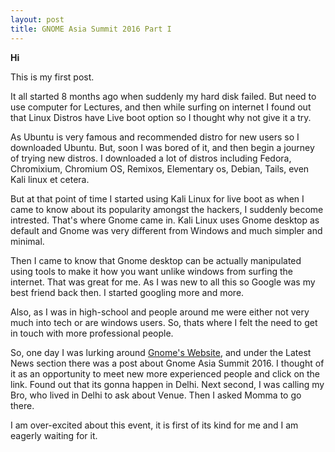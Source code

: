 ```yaml
---
layout: post
title: GNOME Asia Summit 2016 Part I
---
```



**Hi**

This is my first post.

It all started 8 months ago when suddenly my hard disk failed. But need to use computer for Lectures, and then while surfing on internet I found out that Linux Distros have Live boot option so I thought why not give it a try.

As Ubuntu is very famous and recommended distro for new users so I downloaded Ubuntu. But, soon I was bored of it, and then begin a journey of trying new distros. I downloaded a lot of distros including Fedora, Chromixium, Chromium OS, Remixos, Elementary os, Debian, Tails, even Kali linux et cetera.

But at that point of time I started using Kali Linux for live boot as when I came to know about its popularity amongst the hackers, I suddenly become intrested. That's where Gnome came in. Kali Linux uses Gnome desktop as default and Gnome was very different from Windows and much simpler and minimal.

Then I came to know that Gnome desktop can be actually manipulated using tools to make it how you want unlike windows from surfing the internet. That was great for me. As I was new to all this so Google was my best friend back then. I started googling more and more.

Also, as I was in high-school and people around me were either not very much into tech or are windows users. So, thats where I felt the need to get in touch with more professional people.

So, one day I was lurking around [Gnome's Website](https://www.gnome.org), and under the Latest News section there was a post about Gnome Asia Summit 2016. I thought of it as an opportunity to meet new more experienced people and click on the link. Found out that its gonna happen in Delhi. Next second, I was calling my Bro, who lived in Delhi to ask about Venue. Then I asked Momma to go there.

I am over-excited about this event, it is first of its kind for me and I am eagerly waiting for it.
